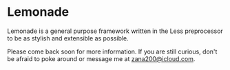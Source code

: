 <!-- <p align="center">
  Lemonade.jpg
</p> -->

# Lemonade

Lemonade is a general purpose framework written in the Less preprocessor to be as stylish and extensible as possible.

Please come back soon for more information. If you are still curious, don't be afraid to poke around or message me at <zana200@icloud.com>.
